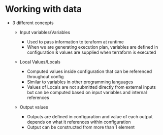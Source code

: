 # Working with data
- 3 different concepts
    - Input variables/Variables
        - Used to pass information to teraform at runtime
        - When we are generating execution plan,  variables are defined in configuration & values are supplied when terraform is executed

    - Local Values/Locals
        - Computed values inside configuration that can be referenced throughout config
        - Similar to variables in other programming languages
        - Values of Locals are not submitted directly from external inputs but can be computed based on input variables and internal references

    - Output values
        - Outputs are defined in configuration and value of each output depends on what it references within configuration
        - Output can be constructed from more than 1 element

